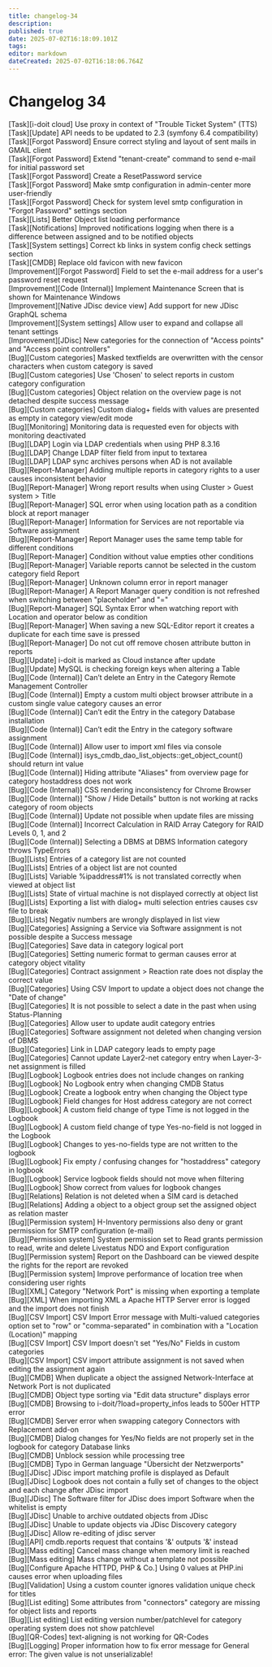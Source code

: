 ```yaml
---
title: changelog-34
description: 
published: true
date: 2025-07-02T16:18:09.101Z
tags: 
editor: markdown
dateCreated: 2025-07-02T16:18:06.764Z
---
```


# Changelog 34
<!-- cSpell:disable -->
<!-- markdownlint-disable MD052 -->
[Task][i-doit cloud]                     Use proxy in context of "Trouble Ticket System" (TTS)<br>
[Task][Update]                           API needs to be updated to 2.3 (symfony 6.4 compatibility)<br>
[Task][Forgot Password]                  Ensure correct styling and layout of sent mails in GMAIL client<br>
[Task][Forgot Password]                  Extend "tenant-create" command to send e-mail for initial password set<br>
[Task][Forgot Password]                  Create a ResetPassword service<br>
[Task][Forgot Password]                  Make smtp configuration in admin-center more user-friendly<br>
[Task][Forgot Password]                  Check for system level smtp configuration in "Forgot Password" settings section<br>
[Task][Lists]                            Better Object list loading performance<br>
[Task][Notifications]                    Improved notifications logging when there is a difference between assigned and  to be notified objects<br>
[Task][System settings]                  Correct kb links in system config check settings section<br>
[Task][CMDB]                             Replace old favicon with new favicon<br>
[Improvement][Forgot Password]           Field to set the e-mail address for a user's password reset request<br>
[Improvement][Code (Internal)]           Implement Maintenance Screen that is shown for Maintenance Windows<br>
[Improvement][Native JDisc device view]  Add support for new JDisc GraphQL schema<br>
[Improvement][System settings]           Allow user to expand and collapse all tenant settings<br>
[Improvement][JDisc]                     New categories for the connection of "Access points" and "Access point controllers"<br>
[Bug][Custom categories]                 Masked textfields are overwritten with the censor characters when custom category is saved<br>
[Bug][Custom categories]                 Use 'Chosen' to select reports in custom category configuration<br>
[Bug][Custom categories]                 Object relation on the overview page is not detached despite success message<br>
[Bug][Custom categories]                 Custom dialog+ fields with values are presented as empty in category view/edit mode<br>
[Bug][Monitoring]                        Monitoring data is requested even for objects with monitoring deactivated<br>
[Bug][LDAP]                              Login via LDAP credentials when using PHP 8.3.16<br>
[Bug][LDAP]                              Change LDAP filter field from input to textarea<br>
[Bug][LDAP]                              LDAP sync archives persons when AD is not available<br>
[Bug][Report-Manager]                    Adding multiple reports in category rights to a user causes inconsistent behavior<br>
[Bug][Report-Manager]                    Wrong report results when using Cluster > Guest system > Title<br>
[Bug][Report-Manager]                    SQL error when using location path as a condition block at report manager<br>
[Bug][Report-Manager]                    Information for Services are not reportable via Software assignment<br>
[Bug][Report-Manager]                    Report Manager uses the same temp table for different conditions<br>
[Bug][Report-Manager]                    Condition without value empties other conditions<br>
[Bug][Report-Manager]                    Variable reports cannot be selected in the custom category field Report<br>
[Bug][Report-Manager]                    Unknown column error in report manager<br>
[Bug][Report-Manager]                    A Report Manager query condition is not refreshed when switching between "placeholder" and "="<br>
[Bug][Report-Manager]                    SQL Syntax Error when watching report with Location and operator below as condition<br>
[Bug][Report-Manager]                    When saving a new SQL-Editor report it creates a duplicate for each time save is pressed<br>
[Bug][Report-Manager]                    Do not cut off remove chosen attribute button in reports<br>
[Bug][Update]                            i-doit is marked as Cloud instance after update<br>
[Bug][Update]                            MySQL is checking foreign keys when altering a Table<br>
[Bug][Code (Internal)]                   Can’t  delete an Entry in the Category Remote Management Controller<br>
[Bug][Code (Internal)]                   Empty a custom multi object browser attribute in a custom single value category causes an error<br>
[Bug][Code (Internal)]                   Can’t edit the Entry in the category Database installation<br>
[Bug][Code (Internal)]                   Can’t edit the Entry in the category software assignment<br>
[Bug][Code (Internal)]                   Allow user to import xml files via console<br>
[Bug][Code (Internal)]                   isys_cmdb_dao_list_objects::get_object_count() should return int value<br>
[Bug][Code (Internal)]                   Hiding attribute "Aliases" from overview page for category hostaddress does not work<br>
[Bug][Code (Internal)]                   CSS rendering inconsistency for Chrome Browser<br>
[Bug][Code (Internal)]                   "Show / Hide Details" button is not working at racks category of room objects<br>
[Bug][Code (Internal)]                   Update not possible when update files are missing<br>
[Bug][Code (Internal)]                   Incorrect Calculation in RAID Array Category for RAID Levels 0, 1, and 2<br>
[Bug][Code (Internal)]                   Selecting a DBMS at DBMS Information category throws TypeErrors<br>
[Bug][Lists]                             Entries of a category list are not counted<br>
[Bug][Lists]                             Entries of a object list are not counted<br>
[Bug][Lists]                             Variable %ipaddress#1% is not translated correctly when viewed at object list<br>
[Bug][Lists]                             State of virtual machine is not displayed correctly at object list<br>
[Bug][Lists]                             Exporting a list with dialog+ multi selection entries causes csv file to break<br>
[Bug][Lists]                             Negativ numbers are wrongly displayed in list view<br>
[Bug][Categories]                        Assigning a Service via Software assignment is not possible despite a Success message<br>
[Bug][Categories]                        Save data in category logical port<br>
[Bug][Categories]                        Setting numeric format to german causes error at category object vitality<br>
[Bug][Categories]                        Contract assignment > Reaction rate does not display the correct value<br>
[Bug][Categories]                        Using CSV Import to update a object does not change the "Date of change"<br>
[Bug][Categories]                        It is not possible to select a date in the past when using Status-Planning<br>
[Bug][Categories]                        Allow user to update audit category entries<br>
[Bug][Categories]                        Software assignment not deleted when changing version of DBMS<br>
[Bug][Categories]                        Link in LDAP category leads to empty page<br>
[Bug][Categories]                        Cannot update Layer2-net category entry when Layer-3-net assignment is filled<br>
[Bug][Logbook]                           Logbook entries does not include changes on ranking<br>
[Bug][Logbook]                           No Logbook entry when changing CMDB Status<br>
[Bug][Logbook]                           Create a logbook entry when changing the Object type<br>
[Bug][Logbook]                           Field changes for Host address category are not correct<br>
[Bug][Logbook]                           A custom field change of type Time is not logged in the Logbook<br>
[Bug][Logbook]                           A custom field change of type Yes-no-field is not logged in the Logbook<br>
[Bug][Logbook]                           Changes to yes-no-fields type are not written to the logbook<br>
[Bug][Logbook]                           Fix empty / confusing changes for "hostaddress" category in logbook<br>
[Bug][Logbook]                           Service logbook fields should not move when filtering<br>
[Bug][Logbook]                           Show correct from values for logbook changes<br>
[Bug][Relations]                         Relation is not deleted when a SIM card is detached<br>
[Bug][Relations]                         Adding a object to a object group set the assigned object as relation master<br>
[Bug][Permission system]                 H-Inventory permissions also deny or grant permission for SMTP configuration (e-mail)<br>
[Bug][Permission system]                 System permission set to Read grants permission to read, write and delete Livestatus NDO and Export configuration<br>
[Bug][Permission system]                 Report on the Dashboard can be viewed despite the rights for the report are revoked<br>
[Bug][Permission system]                 Improve performance of location tree when considering user rights<br>
[Bug][XML]                               Category "Network Port" is missing when exporting a template<br>
[Bug][XML]                               When importing XML a Apache HTTP Server error is logged and the import does not finish<br>
[Bug][CSV Import]                        CSV Import Error message with Multi-valued categories option set to "row" or "comma-separated" in combination with a "Location (Location)" mapping<br>
[Bug][CSV Import]                        CSV Import doesn't set "Yes/No" Fields in custom categories<br>
[Bug][CSV Import]                        CSV import attribute assignment is not saved when editing the assignment again<br>
[Bug][CMDB]                              When duplicate a object the assigned Network-Interface at Network Port is not duplicated<br>
[Bug][CMDB]                              Object type sorting via "Edit data structure" displays error<br>
[Bug][CMDB]                              Browsing to i-doit/?load=property_infos leads to 500er HTTP error<br>
[Bug][CMDB]                              Server error when swapping category Connectors with Replacement add-on<br>
[Bug][CMDB]                              Dialog changes for Yes/No fields are not properly set in the logbook for category Database links<br>
[Bug][CMDB]                              Unblock session while processing tree<br>
[Bug][CMDB]                              Typo in German language "Übersicht der Netzwerports"<br>
[Bug][JDisc]                             JDisc import matching profile is displayed as Default<br>
[Bug][JDisc]                             Logbook does not contain a fully set of changes to the object and each change after JDisc import<br>
[Bug][JDisc]                             The Software filter for JDisc does import Software when the whitelist is empty<br>
[Bug][JDisc]                             Unable to archive outdated objects from JDisc<br>
[Bug][JDisc]                             Unable to update objects via JDisc Discovery category<br>
[Bug][JDisc]                             Allow re-editing of jdisc server<br>
[Bug][API]                               cmdb.reports request that contains '&' outputs '&' instead<br>
[Bug][Mass editing]                      Cancel mass change when memory limit is reached<br>
[Bug][Mass editing]                      Mass change without a template not possible<br>
[Bug][Configure Apache HTTPD, PHP & Co.] Using 0 values at PHP.ini causes error when uploading files<br>
[Bug][Validation]                        Using a custom counter ignores validation unique check for titles<br>
[Bug][List editing]                      Some attributes  from "connectors" category are missing for object lists and reports<br>
[Bug][List editing]                      List editing version number/patchlevel for category operating system does not show patchlevel<br>
[Bug][QR-Codes]                          text-aligning is not working for QR-Codes<br>
[Bug][Logging]                           Proper information how to fix error message for General error: The given value is not unserializable!

